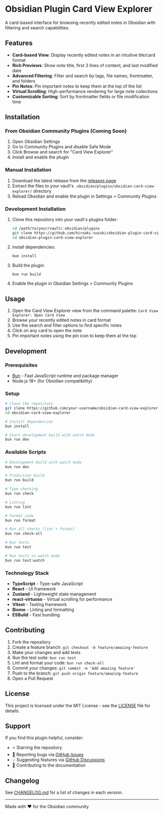 # Obsidian Plugin Card View Explorer

A card-based interface for browsing recently edited notes in Obsidian with filtering and search capabilities.

## Features

- **Card-based View**: Display recently edited notes in an intuitive tile/card format
- **Rich Previews**: Show note title, first 3 lines of content, and last modified date
- **Advanced Filtering**: Filter and search by tags, file names, frontmatter, and folders
- **Pin Notes**: Pin important notes to keep them at the top of the list
- **Virtual Scrolling**: High-performance rendering for large note collections
- **Customizable Sorting**: Sort by frontmatter fields or file modification time

## Installation

### From Obsidian Community Plugins (Coming Soon)

1. Open Obsidian Settings
2. Go to Community Plugins and disable Safe Mode
3. Click Browse and search for "Card View Explorer"
4. Install and enable the plugin

### Manual Installation

1. Download the latest release from the [releases page](../../releases)
2. Extract the files to your vault's `.obsidian/plugins/obsidian-card-view-explorer/` directory
3. Reload Obsidian and enable the plugin in Settings > Community Plugins

### Development Installation

1. Clone this repository into your vault's plugins folder:
   ```bash
   cd /path/to/your/vault/.obsidian/plugins
   git clone https://github.com/hiroaki-suzuki/obsidian-plugin-card-view-explorer.git
   cd obsidian-plugin-card-view-explorer
   ```

2. Install dependencies:
   ```bash
   bun install
   ```

3. Build the plugin:
   ```bash
   bun run build
   ```

4. Enable the plugin in Obsidian Settings > Community Plugins

## Usage

1. Open the Card View Explorer view from the command palette: `Card View Explorer: Open Card View`
2. Browse your recently edited notes in card format
3. Use the search and filter options to find specific notes
4. Click on any card to open the note
5. Pin important notes using the pin icon to keep them at the top

## Development

### Prerequisites

- [Bun](https://bun.sh/) - Fast JavaScript runtime and package manager
- Node.js 18+ (for Obsidian compatibility)

### Setup

```bash
# Clone the repository
git clone https://github.com/your-username/obsidian-card-view-explorer.git
cd obsidian-card-view-explorer

# Install dependencies
bun install

# Start development build with watch mode
bun run dev
```

### Available Scripts

```bash
# Development build with watch mode
bun run dev

# Production build
bun run build

# Type checking
bun run check

# Linting
bun run lint

# Format code
bun run format

# Run all checks (lint + format)
bun run check-all

# Run tests
bun run test

# Run tests in watch mode
bun run test:watch
```

### Technology Stack

- **TypeScript** - Type-safe JavaScript
- **React** - UI framework
- **Zustand** - Lightweight state management
- **react-virtuoso** - Virtual scrolling for performance
- **Vitest** - Testing framework
- **Biome** - Linting and formatting
- **ESBuild** - Fast bundling

## Contributing

1. Fork the repository
2. Create a feature branch: `git checkout -b feature/amazing-feature`
3. Make your changes and add tests
4. Run the test suite: `bun run test`
5. Lint and format your code: `bun run check-all`
6. Commit your changes: `git commit -m 'Add amazing feature'`
7. Push to the branch: `git push origin feature/amazing-feature`
8. Open a Pull Request

## License

This project is licensed under the MIT License - see the [LICENSE](LICENSE) file for details.

## Support

If you find this plugin helpful, consider:

- ⭐ Starring the repository
- 🐛 Reporting bugs via [GitHub Issues](../../issues)
- 💡 Suggesting features via [GitHub Discussions](../../discussions)
- 📖 Contributing to the documentation

## Changelog

See [CHANGELOG.md](CHANGELOG.md) for a list of changes in each version.

---

Made with ❤️ for the Obsidian community
